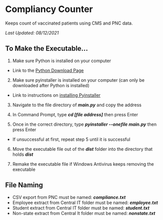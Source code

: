 # Compliancy Counter
Keeps count of vaccinated patients using CMS and PNC data.

*Last Updated: 08/12/2021*

## To Make the Executable...
1. Make sure Python is installed on your computer
- Link to the [Python Download Page](https://www.python.org/downloads/)

2. Make sure pyinstaller is installed on your computer (can only be downloaded after Python is installed)
- Link to instructions on [installing Pyinstaller](https://pyinstaller.readthedocs.io/en/stable/installation.html)

3. Navigate to the file directory of ***main.py*** and copy the address

4. In Command Prompt, type ***cd [file address]*** then press Enter

5. Once in the correct directory, type ***pyinstaller --onefile main.py*** then press Enter
- If unsuccessful at first, repeat step 5 until it is successful

6. Move the executable file out of the ***dist*** folder into the directory that holds ***dist***

7. Remake the executable file if Windows Antivirus keeps removing the executable

## File Naming
- CSV export from PNC must be named: ***compliance.txt***
- Employee extract from Central IT folder must be named: ***employee.txt***
- Student extract from Central IT folder must be named: ***student.txt***
- Non-state extract from Central It folder must be named: ***nonstate.txt***
